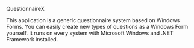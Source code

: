 QuestionnaireX

This application is a generic questionnaire system based on Windows Forms.
You can easily create new types of questions as a Windows Form yourself.
It runs on every system with Microsoft Windows and .NET Framework installed.